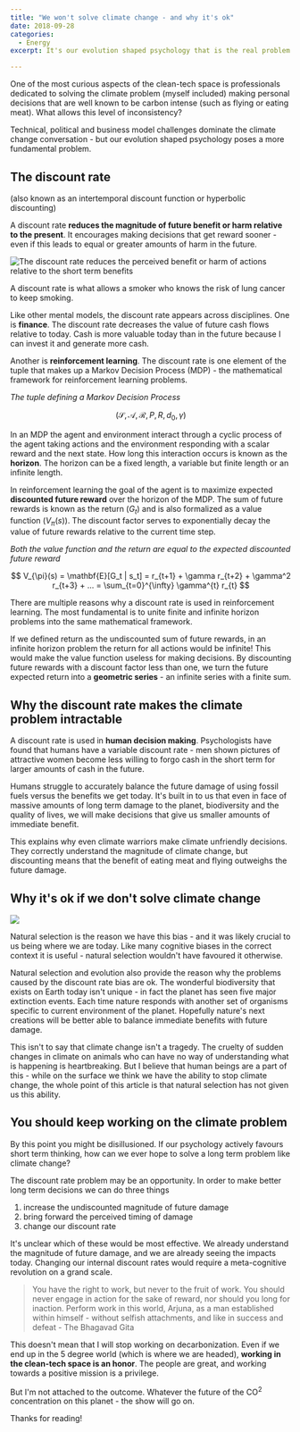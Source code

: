 ```yaml
---
title: "We won't solve climate change - and why it's ok"
date: 2018-09-28
categories:
  - Energy
excerpt: It's our evolution shaped psychology that is the real problem.

---
```


One of the most curious aspects of the clean-tech space is professionals dedicated to solving the climate problem (myself included) making personal decisions that are well known to be carbon intense (such as flying or eating meat).  What allows this level of inconsistency?

Technical, political and business model challenges dominate the climate change conversation - but our evolution shaped psychology poses a more fundamental problem.

## The discount rate

(also known as an intertemporal discount function or hyperbolic discounting)

A discount rate **reduces the magnitude of future benefit or harm relative to the present**.  It encourages making decisions that get reward sooner - even if this leads to equal or greater amounts of harm in the future.

![The discount rate reduces the perceived benefit or harm of actions relative to the short term benefits]({{"assets/discount/fig1.png"}})

A discount rate is what allows a smoker who knows the risk of lung cancer to keep smoking.

Like other mental models, the discount rate appears across disciplines.  One is **finance**.  The discount rate decreases the value of future cash flows relative to today. Cash is more valuable today than in the future because I can invest it and generate more cash.

Another is **reinforcement learning**.  The discount rate is one element of the tuple that makes up a Markov Decision Process (MDP) - the mathematical framework for reinforcement learning problems.

*The tuple defining a Markov Decision Process*

$$ (\mathcal{S}, \mathcal{A}, \mathcal{R}, P, R, d_0, \gamma) $$

In an MDP the agent and environment interact through a cyclic process of the agent taking actions and the environment responding with a scalar reward and the next state.  How long this interaction occurs is known as the **horizon**.  The horizon can be a fixed length, a variable but finite length or an infinite length.

In reinforcement learning the goal of the agent is to maximize expected **discounted future reward** over the horizon of the MDP.  The sum of future rewards is known as the return ($G_t$) and is also formalized as a value function ($V_{\pi}(s)$).  The discount factor serves to exponentially decay the value of future rewards relative to the current time step.

*Both the value function and the return are equal to the expected discounted future reward*

$$ V_{\pi}(s) = \mathbf{E}[G_t | s_t] = r_{t+1} + \gamma r_{t+2} + \gamma^2 r_{t+3} + ... = \sum_{t=0}^{\infty} \gamma^{t} r_{t} $$

There are multiple reasons why a discount rate is used in reinforcement learning.  The most fundamental is to unite finite and infinite horizon problems into the same mathematical framework.

If we defined return as the undiscounted sum of future rewards, in an infinite horizon problem the return for all actions would be infinite!  This would make the value function useless for making decisions.  By discounting future rewards with a discount factor less than one, we turn the future expected return into a **geometric series** - an infinite series with a finite sum.

## Why the discount rate makes the climate problem intractable

A discount rate is used in **human decision making**.  Psychologists have found that humans have a variable discount rate - men shown pictures of attractive women become less willing to forgo cash in the short term for larger amounts of cash in the future.

Humans struggle to accurately balance the future damage of using fossil fuels versus the benefits we get today.  It's built in to us that even in face of massive amounts of long term damage to the planet, biodiversity and the quality of lives, we will make decisions that give us smaller amounts of immediate benefit.

This explains why even climate warriors make climate unfriendly decisions.  They correctly understand the magnitude of climate change, but discounting means that the benefit of eating meat and flying outweighs the future damage.

## Why it's ok if we don't solve climate change

![]({{"assets/discount/fig2.png"}})

Natural selection is the reason we have this bias - and it was likely crucial to us being where we are today.  Like many cognitive biases in the correct context it is useful - natural selection wouldn't have favoured it otherwise.

Natural selection and evolution also provide the reason why the problems caused by the discount rate bias are ok.  The wonderful biodiversity that exists on Earth today isn't unique - in fact the planet has seen five major extinction events.  Each time nature responds with another set of organisms specific to current environment of the planet.  Hopefully nature's next creations will be better able to balance immediate benefits with future damage.

This isn't to say that climate change isn't a tragedy. The cruelty of sudden changes in climate on animals who can have no way of understanding what is happening is heartbreaking.  But I believe that human beings are a part of this - while on the surface we think we have the ability to stop climate change, the whole point of this article is that natural selection has not given us this ability.

## You should keep working on the climate problem

By this point you might be disillusioned.  If our psychology actively favours short term thinking, how can we ever hope to solve a long term problem like climate change?

The discount rate problem may be an opportunity.  In order to make better long term decisions we can do three things

1. increase the undiscounted magnitude of future damage
2. bring forward the perceived timing of damage
3. change our discount rate

It's unclear which of these would be most effective.  We already understand the magnitude of future damage, and we are already seeing the impacts today.  Changing our internal discount rates would require a meta-cognitive revolution on a grand scale.

> You have the right to work, but never to the fruit of work. You should never engage in action for the sake of reward, nor should you long for inaction. Perform work in this world, Arjuna, as a man established within himself - without selfish attachments, and like in success and defeat - The Bhagavad Gita

This doesn't mean that I will stop working on decarbonization.  Even if we end up in the 5 degree world (which is where we are headed), **working in the clean-tech space is an honor**.  The people are great, and working towards a positive mission is a privilege.

But I'm not attached to the outcome.  Whatever the future of the CO<sup>2</sup> concentration on this planet - the show will go on.

Thanks for reading!
